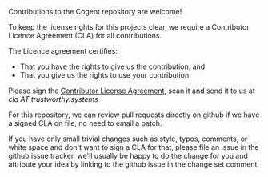 Contributions to the Cogent repository are welcome!

To keep the license rights for this projects clear, we require a Contributor
Licence Agreement (CLA) for all contributions.

The Licence agreement certifies:
  * That you have the rights to give us the contribution, and
  * That you give us the rights to use your contribution

Please sign the [Contributor License Agreement](http://ssrg.nicta.com.au/projects/TS/cogent.pml#contrib), scan it and send it to us at
*cla AT trustworthy.systems*

For this repository, we can review pull requests directly on github if we have a
signed CLA on file, no need to email a patch.

If you have only small trivial changes such as style, typos, comments, or white
space and don't want to sign a CLA for that, please file an issue in the github
issue tracker, we'll usually be happy to do the change for you and attribute
your idea by linking to the github issue in the change set comment.

